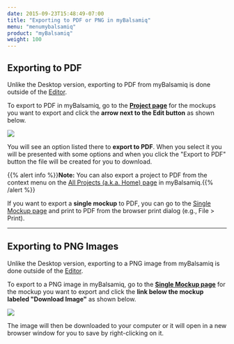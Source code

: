 ```yaml
---
date: 2015-09-23T15:48:49-07:00
title: "Exporting to PDF or PNG in myBalsamiq"
menu: "menumybalsamiq"
product: "myBalsamiq"
weight: 100
---
```


## Exporting to PDF

Unlike the Desktop version, exporting to PDF from myBalsamiq is done outside of the [Editor](/mybalsamiq/editor/).

To export to PDF in myBalsamiq, go to the **[Project page](/mybalsamiq/project/)** for the mockups you want to export and click the **arrow next to the Edit button** as shown below.

![](//media.balsamiq.com/img/support/docs/myb/export-pdf.png)

You will see an option listed there to **export to PDF**. When you select it you will be presented with some options and when you click the "Export to PDF" button the file will be created for you to download.

{{% alert info %}}**Note:** You can also export a project to PDF from the context menu on the [All Projects (a.k.a. Home) page](/mybalsamiq/home/) in myBalsamiq.{{% /alert %}}

If you want to export a **single mockup** to PDF, you can go to the [Single Mockup page](/mybalsamiq/mockup/) and print to PDF from the browser print dialog (e.g., File > Print).

---

## Exporting to PNG Images

Unlike the Desktop version, exporting to a PNG image from myBalsamiq is done outside of the [Editor](/mybalsamiq/editor/).

To export to a PNG image in myBalsamiq, go to the **[Single Mockup page](/mybalsamiq/mockup/)** for the mockup you want to export and click the **link below the mockup labeled "Download Image"** as shown below.

![](//media.balsamiq.com/img/support/docs/myb/download-image.png)

The image will then be downloaded to your computer or it will open in a new browser window for you to save by right-clicking on it.
